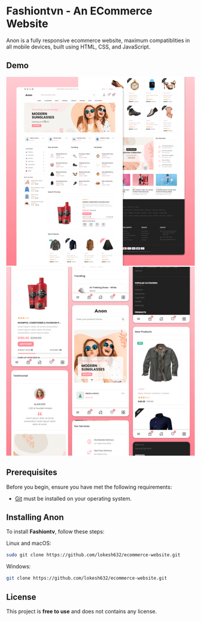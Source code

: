 # Fashiontvn - An ECommerce Website


Anon is a fully responsive ecommerce website, maximum compatiblities in all mobile devices, built using HTML, CSS, and JavaScript.

## Demo

![Fashiontv Desktop Demo](./website-demo-image/desktop.png "Desktop Demo")
![Fashiontv Mobile Demo](./website-demo-image/mobile.png "Mobile Demo")

## Prerequisites

Before you begin, ensure you have met the following requirements:

* [Git](https://git-scm.com/downloads "Download Git") must be installed on your operating system.

## Installing Anon

To install **Fashiontv**, follow these steps:

Linux and macOS:

```bash
sudo git clone https://github.com/lokesh632/ecommerce-website.git
```

Windows:

```bash
git clone https://github.com/lokesh632/ecommerce-website.git
```

## License

This project is **free to use** and does not contains any license.
